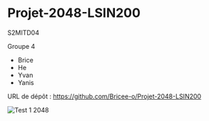 # Projet-2048-LSIN200

S2MITD04

Groupe 4
- Brice
- He
- Yvan 
- Yanis

URL de dépôt : https://github.com/Bricee-o/Projet-2048-LSIN200

![Test 1 2048](https://user-images.githubusercontent.com/113851506/232010348-9ba12f64-daa7-4232-856b-17f4a9463150.png)
